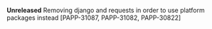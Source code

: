 **Unreleased**
Removing django and requests in order to use platform packages instead [PAPP-31087, PAPP-31082, PAPP-30822]

